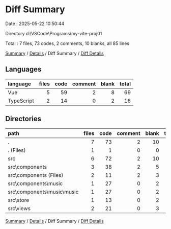 # Diff Summary

Date : 2025-05-22 10:50:44

Directory d:\\VSCode\\Programs\\my-vite-proj01

Total : 7 files, 73 codes, 2 comments, 10 blanks, all 85 lines

[Summary](results.md) / [Details](details.md) / Diff Summary / [Diff Details](diff-details.md)

## Languages

| language   | files | code | comment | blank | total |
| :--------- | ----: | ---: | ------: | ----: | ----: |
| Vue        |     5 |   59 |       2 |     8 |    69 |
| TypeScript |     2 |   14 |       0 |     2 |    16 |

## Directories

| path                          | files | code | comment | blank | total |
| :---------------------------- | ----: | ---: | ------: | ----: | ----: |
| .                             |     7 |   73 |       2 |    10 |    85 |
| . (Files)                     |     1 |    1 |       0 |     0 |     1 |
| src                           |     6 |   72 |       2 |    10 |    84 |
| src\\components               |     3 |   38 |       2 |     5 |    45 |
| src\\components (Files)       |     2 |   11 |       2 |     3 |    16 |
| src\\components\\music        |     1 |   27 |       0 |     2 |    29 |
| src\\components\\music\\music |     1 |   27 |       0 |     2 |    29 |
| src\\store                    |     1 |   13 |       0 |     2 |    15 |
| src\\views                    |     2 |   21 |       0 |     3 |    24 |

[Summary](results.md) / [Details](details.md) / Diff Summary / [Diff Details](diff-details.md)
